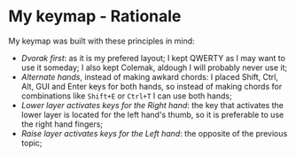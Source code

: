 # My keymap - Rationale

My keymap was built with these principles in mind:

* *Dvorak first*: as it is my prefered layout; I kept QWERTY as I may want to
  use it someday; I also kept Colemak, aldough I will probably never use it;
* *Alternate hands*, instead of making awkard chords: I placed Shift, Ctrl,
  Alt, GUI and Enter keys for both hands, so instead of making chords for
  combinations like `Shift+E` or `Ctrl+T` I can use both hands;
* *Lower layer activates keys for the Right hand*: the key that activates the
  lower layer is located for the left hand's thumb, so it is preferable to
  use the right hand fingers;
* *Raise layer activates keys for the Left hand*: the opposite of the
  previous topic;

